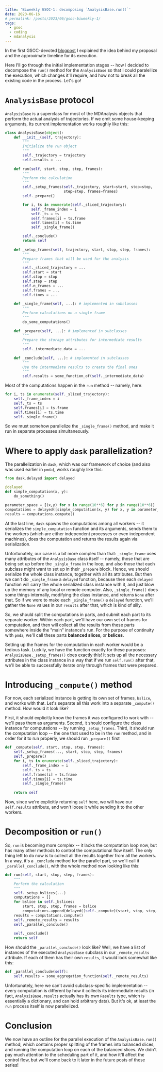 ```yaml
---
title: 'Biweekly GSOC-1: decomposing `AnalysisBase.run()`'
date: 2023-06-16
# permalink: /posts/2023/06/gsoc-biweekly-1/
tags:
  - gsoc
  - coding
  - mdanalysis
---
```


In the first GSOC-devoted [blogpost](https://marinegor.github.io/posts/2023/05/gsoc-proposal/) I explained the idea behind my proposal and the approximate timeline for its execution.

Here I'll go through the initial implementation stages -- how I decided to decompose the `run()` method for the `AnalysisBase` so that I could paralellize the execution, which changes it'll require, and how not to break all the existing code in the process. Let's go!

# `AnalysisBase` protocol

`AnalysisBase` is a superclass for most of the MDAnalysis objects that perform the actual analysis of trajectories. If we omit some house-keeping arguments, Its current implementation works roughly like this:

```python
class AnalysisBase(object):
	def __init__(self, trajectory):
		"""
		Initialize the run object
		"""
		self._trajectory = trajectory
		self.results = ...
	
	def run(self, start, stop, step, frames):
		"""
		Perform the calculation
		"""
		self._setup_frames(self._trajectory, start=start, stop=stop,
						   step=step, frames=frames)
		self._prepare()

		for i, ts in enumerate(self._sliced_trajectory):
			self._frame_index = i
			self._ts = ts
			self.frames[i] = ts.frame
			self.times[i] = ts.time
			self._single_frame()

		self._conclude()
		return self
	
	def _setup_frames(self, trajectory, start, stop, step, frames):
		"""
		Prepare frames that will be used for the analysis
		"""
		self._sliced_trajectory = ...
		self.start = start
		self.stop = stop
		self.step = step
		self.n_frames = ...
		self.frames = ...
		self.times = ...
	
	def _single_frame(self, ...): # implemented in subclasses
		"""
		Perform calculations on a single frame
		"""
		do_some_computations()
	
	def _prepare(self, ...): # implemented in subclasses
		"""
		Prepare the storage attributes for intermediate results
		"""
		self._intermediate_data = ...
	
	def _conclude(self, ...): # implemented in subclasses
		"""
		Use the intermediate results to create the final ones
		"""
		self.results = some_function_of(self._intermediate_data)
```

Most of the computations happen in the `run` method -- namely, here:

```python
for i, ts in enumerate(self._sliced_trajectory):
	self._frame_index = i
	self._ts = ts
	self.frames[i] = ts.frame
	self.times[i] = ts.time
	self._single_frame()
```

So we must somehow parallelize the `_single_frame()` method, and make it run in separate processes simultaneously.

# Where to apply `dask` parallelization?
The parallelization in `dask`, which was our framework of choice (and also was used earlier in `pmda`), works roughly like this:
```python
from dask.delayed import delayed

@delayed
def simple_computation(x, y):
	do_something()

parameter_space = [(x,y) for x in range(10**6) for y in range(10**6)]
computations = delayed([simple_computation(x, y) for x, y in parameter_space])
results = computations.compute()
```
At the last line, `dask` spawns the computations among all workers -- it serializes the `simple_computation` function and its arguments, sends them to the workers (which are either independent processes or even independent machines), does the computation and returns the results again via serialization.

Unfortunately, our case is a bit more complex than that: `_single_frame` uses many attributes of the `AnalysisBase` class itself -- namely, those that are being set up before the `_single_frame` in the loop, and also those that each subclass might want to set up in their `_prepare` block. Hence, we should serialize the whole class instance, together with all its attributes. But then we can't do `_single_frame` a `delayed` function, because then each `delayed` function will carry the whole serialized class instance with it, and just blow up the memory of any local or remote computer.
Also, `_single_frame()` does some things internally, modifying the class instance, and returns `None` after that. So if we were to make each `_single_frame()` a `delayed` function, we'll gather the `None` values in our `results` after that, which is kind of silly.

So, we should split the computations in parts, and submit each part to its separate worker. Within each part, we'll have our own set of frames for computation, and then will collect all the results from these parts somewhere inside the "main" instance's run. For the purpose of continuity with `pmda`, we'll call these parts **balanced slices**, or **bslices**.

Setting up the frames for the computation in each worker would be a tedious task. Luckily, we have the function exactly for these purposes: `AnalysisBase._setup_frames()` does exactly this! It sets up all the necessary attributes in the class instance in a way that if we run `self.run()` after that, we'll be able to successfully iterate only through frames that were prepared.

# Introducing `_compute()` method
For now, each serialized instance is getting its own set of frames, `bslice`, and works with that. Let's separate all this work into a separate `_compute()` method. How would it look like? 

First, it should explicitly know the frames it was configured to work with -- we'll pass them as arguments. Second, it should configure the class instance for computations -- by running `_setup_frames`. Third, it should run the computation loop -- the one that used to be in the `run` method, and in order for it to run properly, we should run `_prepare()` first
```python
def _compute(self, start, stop, step, frames):
	self._setup_frames(..., start, stop, step, frames)
	self._prepare()
	for i, ts in enumerate(self._sliced_trajectory):
		self._frame_index = i
		self._ts = ts
		self.frames[i] = ts.frame
		self.times[i] = ts.time
		self._single_frame()
	
	return self	
```
Now, since we're explicitly returning `self` here, we will have our `self.results` attribute, and won't loose it while sending it to the other workers.

# Decomposition or `run()`

So, `run` is becoming more complex -- it lacks the computation loop now, but has many other methods to control the computational flow itself. 
The only thing left to do now is to collect all the results together from all the workers. In a way, it's a `_conclude` method for the parallel part, so we'll call it `_parallel_conclude()`, with the whole method now looking like this:

```python
def run(self, start, stop, step, frames):
	"""
	Perform the calculation
	"""
	self._setup_bslices(...)
	computations = []
	for bslice in self._bslices:
		start, stop, step, frames = bslice
		computations.append(delayed((self._compute)(start, stop, step, frames)))
	results = computations.compute()
	self._remote_results = results
	self._parallel_conclude()
	
	self._conclude()
	return self
```

How should the `_parallel_conclude()` look like? Well, we have a list of instances of the executed `AnalysisBase` subclass in our `_remote_results` attribute. If each of them has their own `results`, it would look somewhat like this:

```python
def _parallel_conclude(self):
	self.results = some_aggregation_function(self._remote_results)
```

Unfortunately, here we can't avoid subclass-specific implementation -- every computation is different by how it collects its intermediate results (in fact, `AnalysisBase.results` actually has its own `Results` type, which is essentially a dictionary, and can hold arbitrary data). But it's ok, at least the `run` process itself is now parallelized.

# Conclusion
We now have an outline for the parallel execution of the `AnalysisBase.run()` method, which contains proper splitting of the frames into balanced slices, and running the computation loop on each of the balanced slices. We didn't pay much attention to the scheduling part of it, and how it'll affect the control flow, but we'll come back to it later in the future posts of these series!